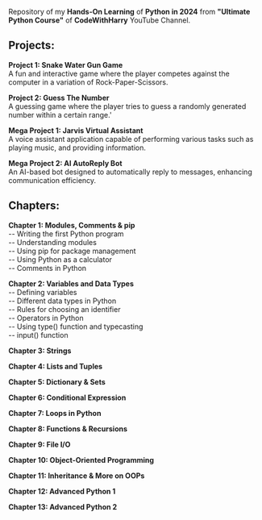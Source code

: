 Repository of my **Hands-On Learning** of **Python in 2024** from **"Ultimate Python Course"** of **CodeWithHarry** YouTube Channel.

## Projects:
**Project 1: Snake Water Gun Game**<br>
A fun and interactive game where the player competes against the computer in a variation of Rock-Paper-Scissors.

**Project 2: Guess The Number**<br>
A guessing game where the player tries to guess a randomly generated number within a certain range.'

**Mega Project 1: Jarvis Virtual Assistant**<br>
A voice assistant application capable of performing various tasks such as playing music, and providing information.

**Mega Project 2: AI AutoReply Bot**<br>
An AI-based bot designed to automatically reply to messages, enhancing communication efficiency.

## Chapters:
**Chapter 1: Modules, Comments & pip**<br>
  -- Writing the first Python program<br>
  -- Understanding modules<br>
  -- Using pip for package management<br>
  -- Using Python as a calculator<br>
  -- Comments in Python<br>
  
**Chapter 2: Variables and Data Types**<br>
  -- Defining variables<br>
  -- Different data types in Python<br>
  -- Rules for choosing an identifier<br>
  -- Operators in Python<br>
  -- Using type() function and typecasting<br>
  -- input() function<br>
  
**Chapter 3: Strings**

**Chapter 4: Lists and Tuples**

**Chapter 5: Dictionary & Sets**

**Chapter 6: Conditional Expression**

**Chapter 7: Loops in Python**

**Chapter 8: Functions & Recursions**

**Chapter 9: File I/O**

**Chapter 10: Object-Oriented Programming**

**Chapter 11: Inheritance & More on OOPs**

**Chapter 12: Advanced Python 1**

**Chapter 13: Advanced Python 2**
